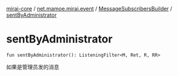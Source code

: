 [mirai-core](../../index.md) / [net.mamoe.mirai.event](../index.md) / [MessageSubscribersBuilder](index.md) / [sentByAdministrator](./sent-by-administrator.md)

# sentByAdministrator

`fun sentByAdministrator(): ListeningFilter<M, Ret, R, RR>`

如果是管理员发的消息

